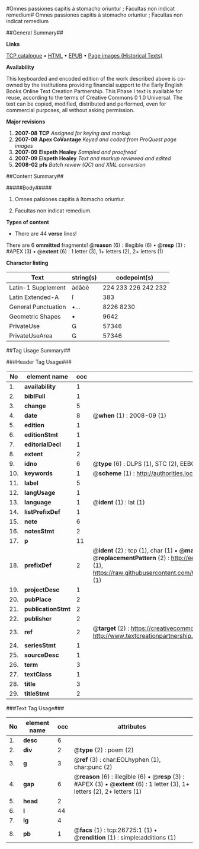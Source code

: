 #Omnes passiones capitis à stomacho oriuntur ; Facultas non indicat remedium#
Omnes passiones capitis à stomacho oriuntur ; Facultas non indicat remedium

##General Summary##

**Links**

[TCP catalogue](http://www.ota.ox.ac.uk/tcp/)  • 
[HTML](http://tei.it.ox.ac.uk/tcp/Texts-HTML/free/A17/A17766.html)  • 
[EPUB](http://tei.it.ox.ac.uk/tcp/Texts-EPUB/free/A17/A17766.epub) • 
[Page images (Historical Texts)](https://data.historicaltexts.jisc.ac.uk/view?pubId=eebo-23534564e&pageId=eebo-23534564e-26725-1)

**Availability**

This keyboarded and encoded edition of the
	       work described above is co-owned by the institutions
	       providing financial support to the Early English Books
	       Online Text Creation Partnership. This Phase I text is
	       available for reuse, according to the terms of Creative
	       Commons 0 1.0 Universal. The text can be copied,
	       modified, distributed and performed, even for
	       commercial purposes, all without asking permission.

**Major revisions**

1. __2007-08__ __TCP__ *Assigned for keying and markup*
1. __2007-08__ __Apex CoVantage__ *Keyed and coded from ProQuest page images*
1. __2007-09__ __Elspeth Healey__ *Sampled and proofread*
1. __2007-09__ __Elspeth Healey__ *Text and markup reviewed and edited*
1. __2008-02__ __pfs__ *Batch review (QC) and XML conversion*

##Content Summary##

#####Body#####

1. Omnes paſsiones capitis à ſtomacho oriuntur.

1. Facultas non indicat remedium.

**Types of content**

  * There are 44 **verse** lines!

There are 6 **ommitted** fragments! 
 @__reason__ (6) : illegible (6)  •  @__resp__ (3) : #APEX (3)  •  @__extent__ (6) : 1 letter (3), 1+ letters (2), 2+ letters (1)

**Character listing**


|Text|string(s)|codepoint(s)|
|---|---|---|
|Latin-1 Supplement|àéâòè|224 233 226 242 232|
|Latin Extended-A|ſ|383|
|General Punctuation|•…|8226 8230|
|Geometric Shapes|▪|9642|
|PrivateUse||57346|
|PrivateUseArea||57346|

##Tag Usage Summary##

###Header Tag Usage###

|No|element name|occ|attributes|
|---|---|---|---|
|1.|__availability__|1||
|2.|__biblFull__|1||
|3.|__change__|5||
|4.|__date__|8| @__when__ (1) : 2008-09 (1)|
|5.|__edition__|1||
|6.|__editionStmt__|1||
|7.|__editorialDecl__|1||
|8.|__extent__|2||
|9.|__idno__|6| @__type__ (6) : DLPS (1), STC (2), EEBO-CITATION (1), OCLC (1), VID (1)|
|10.|__keywords__|1| @__scheme__ (1) : http://authorities.loc.gov/ (1)|
|11.|__label__|5||
|12.|__langUsage__|1||
|13.|__language__|1| @__ident__ (1) : lat (1)|
|14.|__listPrefixDef__|1||
|15.|__note__|6||
|16.|__notesStmt__|2||
|17.|__p__|11||
|18.|__prefixDef__|2| @__ident__ (2) : tcp (1), char (1)  •  @__matchPattern__ (2) : ([0-9\-]+):([0-9IVX]+) (1), (.+) (1)  •  @__replacementPattern__ (2) : http://eebo.chadwyck.com/downloadtiff?vid=$1&page=$2 (1), https://raw.githubusercontent.com/textcreationpartnership/Texts/master/tcpchars.xml#$1 (1)|
|19.|__projectDesc__|1||
|20.|__pubPlace__|2||
|21.|__publicationStmt__|2||
|22.|__publisher__|2||
|23.|__ref__|2| @__target__ (2) : https://creativecommons.org/publicdomain/zero/1.0/ (1), http://www.textcreationpartnership.org/docs/. (1)|
|24.|__seriesStmt__|1||
|25.|__sourceDesc__|1||
|26.|__term__|3||
|27.|__textClass__|1||
|28.|__title__|3||
|29.|__titleStmt__|2||


###Text Tag Usage###

|No|element name|occ|attributes|
|---|---|---|---|
|1.|__desc__|6||
|2.|__div__|2| @__type__ (2) : poem (2)|
|3.|__g__|3| @__ref__ (3) : char:EOLhyphen (1), char:punc (2)|
|4.|__gap__|6| @__reason__ (6) : illegible (6)  •  @__resp__ (3) : #APEX (3)  •  @__extent__ (6) : 1 letter (3), 1+ letters (2), 2+ letters (1)|
|5.|__head__|2||
|6.|__l__|44||
|7.|__lg__|4||
|8.|__pb__|1| @__facs__ (1) : tcp:26725:1 (1)  •  @__rendition__ (1) : simple:additions (1)|
